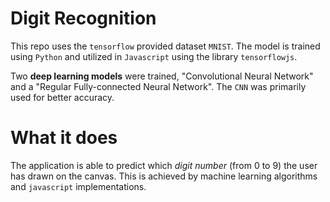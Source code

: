 # Digit Recognition
This repo uses the `tensorflow` provided dataset `MNIST`.
The model is trained using `Python` and utilized in `Javascript` using the library `tensorflowjs`.

Two **deep learning models** were trained, "Convolutional Neural Network" and a "Regular Fully-connected Neural Network".
The `CNN` was primarily used for better accuracy. 

# What it does
The application is able to predict which *digit number* (from 0 to 9) the user has drawn on the canvas. This is achieved by machine learning algorithms and `javascript` implementations.
